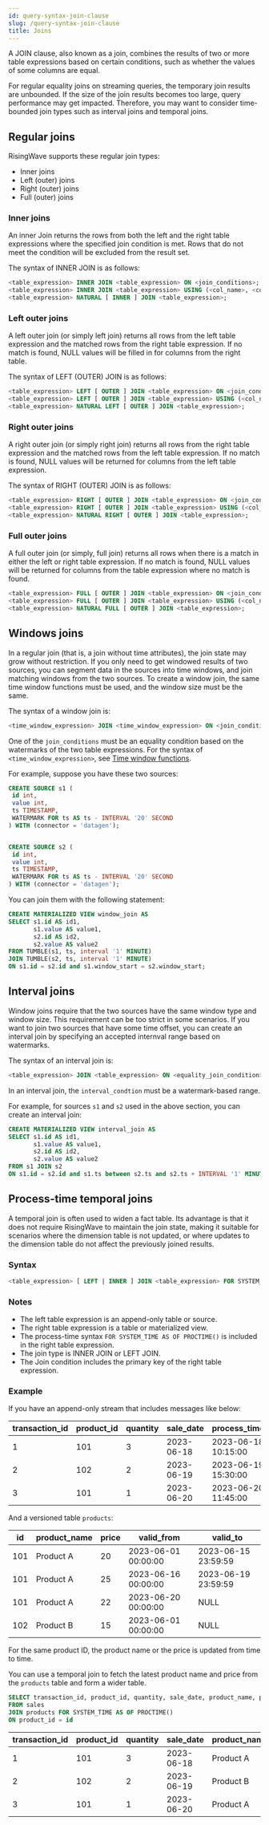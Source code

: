 ```yaml
---
id: query-syntax-join-clause
slug: /query-syntax-join-clause
title: Joins
---
```

<head>
  <link rel="canonical" href="https://docs.risingwave.com/docs/current/query-syntax-join-clause/" />
</head>

A JOIN clause, also known as a join, combines the results of two or more table expressions based on certain conditions, such as whether the values of some columns are equal.

For regular equality joins on streaming queries, the temporary join results are unbounded. If the size of the join results becomes too large, query performance may get impacted. Therefore, you may want to consider time-bounded join types such as interval joins and temporal joins.

## Regular joins

RisingWave supports these regular join types:

- Inner joins
- Left (outer) joins
- Right (outer) joins
- Full (outer) joins

### Inner joins

An inner Join returns the rows from both the left and the right table expressions where the specified join condition is met. Rows that do not meet the condition will be excluded from the result set.

The syntax of INNER JOIN is as follows:

```sql
<table_expression> INNER JOIN <table_expression> ON <join_conditions>;
<table_expression> INNER JOIN <table_expression> USING (<col_name>, <col_name>, ...);
<table_expression> NATURAL [ INNER ] JOIN <table_expression>;
```

### Left outer joins

A left outer join (or simply left join) returns all rows from the left table expression and the matched rows from the right table expression. If no match is found, NULL values will be filled in for columns from the right table.

The syntax of LEFT (OUTER) JOIN is as follows:

```sql
<table_expression> LEFT [ OUTER ] JOIN <table_expression> ON <join_conditions>;
<table_expression> LEFT [ OUTER ] JOIN <table_expression> USING (<col_name>, <col_name>, ...);
<table_expression> NATURAL LEFT [ OUTER ] JOIN <table_expression>;
```

### Right outer joins

A right outer join (or simply right join) returns all rows from the right table expression and the matched rows from the left table expression. If no match is found, NULL values will be returned for columns from the left table expression.

The syntax of RIGHT (OUTER) JOIN is as follows:

```sql
<table_expression> RIGHT [ OUTER ] JOIN <table_expression> ON <join_conditions>;
<table_expression> RIGHT [ OUTER ] JOIN <table_expression> USING (<col_name>, <col_name>, ...);
<table_expression> NATURAL RIGHT [ OUTER ] JOIN <table_expression>;
```

### Full outer joins

A full outer join (or simply, full join) returns all rows when there is a match in either the left or right table expression. If no match is found, NULL values will be returned for columns from the table expression where no match is found.

```sql
<table_expression> FULL [ OUTER ] JOIN <table_expression> ON <join_conditions>;
<table_expression> FULL [ OUTER ] JOIN <table_expression> USING (<col_name>, <col_name>, ...);
<table_expression> NATURAL FULL [ OUTER ] JOIN <table_expression>;
```

## Windows joins

In a regular join (that is, a join without time attributes), the join state may grow without restriction. If you only need to get windowed results of two sources, you can segment data in the sources into time windows, and join matching windows from the two sources. To create a window join, the same time window functions must be used, and the window size must be the same.

The syntax of a window join is:

```sql
<time_window_expression> JOIN <time_window_expression> ON <join_conditions>;
```

One of the `join_conditions` must be an equality condition based on the watermarks of the two table expressions. For the syntax of `<time_window_expression>`, see [Time window functions](../functions-operators/sql-function-time-window.md).

For example, suppose you have these two sources:

```sql
CREATE SOURCE s1 (
 id int, 
 value int, 
 ts TIMESTAMP, 
 WATERMARK FOR ts AS ts - INTERVAL '20' SECOND
) WITH (connector = 'datagen');


CREATE SOURCE s2 (
 id int, 
 value int, 
 ts TIMESTAMP, 
 WATERMARK FOR ts AS ts - INTERVAL '20' SECOND
) WITH (connector = 'datagen');
```

You can join them with the following statement:

```sql
CREATE MATERIALIZED VIEW window_join AS
SELECT s1.id AS id1,
       s1.value AS value1,
       s2.id AS id2,
       s2.value AS value2
FROM TUMBLE(s1, ts, interval '1' MINUTE)
JOIN TUMBLE(s2, ts, interval '1' MINUTE)
ON s1.id = s2.id and s1.window_start = s2.window_start;
```

## Interval joins

Window joins require that the two sources have the same window type and window size. This requirement can be too strict in some scenarios. If you want to join two sources that have some time offset, you can create an interval join by specifying an accepted internval range based on watermarks.

The syntax of an interval join is:

```sql
<table_expression> JOIN <table_expression> ON <equality_join_condition> AND <interval_condition> ...;
```

In an interval join, the `interval_condtion` must be a watermark-based range.

For example, for sources `s1` and `s2` used in the above section, you can create an interval join:

```sql
CREATE MATERIALIZED VIEW interval_join AS
SELECT s1.id AS id1,
       s1.value AS value1,
       s2.id AS id2,
       s2.value AS value2
FROM s1 JOIN s2
ON s1.id = s2.id and s1.ts between s2.ts and s2.ts + INTERVAL '1' MINUTE;
```

## Process-time temporal joins

A temporal join is often used to widen a fact table. Its advantage is that it does not require RisingWave to maintain the join state, making it suitable for scenarios where the dimension table is not updated, or where updates to the dimension table do not affect the previously joined results.

### Syntax

```sql
<table_expression> [ LEFT | INNER ] JOIN <table_expression> FOR SYSTEM_TIME AS OF PROCTIME() ON <join_conditions>;
```

### Notes

- The left table expression is an append-only table or source.
- The right table expression is a table or materialized view.
- The process-time syntax `FOR SYSTEM_TIME AS OF PROCTIME()` is included in the right table expression.
- The join type is INNER JOIN or LEFT JOIN.
- The Join condition includes the primary key of the right table expression.

### Example

If you have an append-only stream that includes messages like below:

| transaction_id | product_id | quantity | sale_date  | process_time        |
|----------------|------------|----------|------------|---------------------|
| 1              | 101        | 3        | 2023-06-18 | 2023-06-18 10:15:00 |
| 2              | 102        | 2        | 2023-06-19 | 2023-06-19 15:30:00 |
| 3              | 101        | 1        | 2023-06-20 | 2023-06-20 11:45:00 |

And a versioned table `products`:

| id | product_name | price | valid_from          | valid_to            |
|------------|--------------|-------|---------------------|---------------------|
| 101        | Product A    | 20    | 2023-06-01 00:00:00 | 2023-06-15 23:59:59 |
| 101        | Product A    | 25    | 2023-06-16 00:00:00 | 2023-06-19 23:59:59 |
| 101        | Product A    | 22    | 2023-06-20 00:00:00 | NULL                |
| 102        | Product B    | 15    | 2023-06-01 00:00:00 | NULL                |

For the same product ID, the product name or the price is updated from time to time.

You can use a temporal join to fetch the latest product name and price from the `products` table and form a wider table.

```sql
SELECT transaction_id, product_id, quantity, sale_date, product_name, price 
FROM sales
JOIN products FOR SYSTEM_TIME AS OF PROCTIME()
ON product_id = id
```

| transaction_id | product_id | quantity | sale_date  | product_name | price |
|----------------|------------|----------|------------|--------------|-------|
| 1              | 101        | 3        | 2023-06-18 | Product A    | 25    |
| 2              | 102        | 2        | 2023-06-19 | Product B    | 15    |
| 3              | 101        | 1        | 2023-06-20 | Product A    | 22    |
